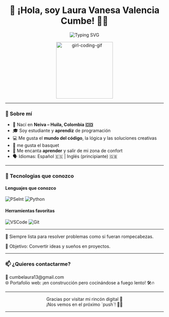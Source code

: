 <h1 align="center">💫 ¡Hola, soy Laura Vanesa Valencia Cumbe! 👩‍💻</h1>

<p align="center">
  <img src="https://readme-typing-svg.herokuapp.com?font=Fira+Code&duration=3500&pause=1000&color=FF00AA&center=true&vCenter=true&width=500&lines=Aprendiz+de+Programaci%C3%B3n+%F0%9F%92%BB;Apasionada+por+el+C%C3%B3digo+%F0%9F%94%A5;Basket+%2B+Teclado+%3D+Mi+estilo+de+vida+%F0%9F%8F%80;Amante+de+los+retos+y+el+aprendizaje+constante+%E2%9C%A8" alt="Typing SVG" />
</p>

<p align="center">
  <img src="https://media.giphy.com/media/Ll22OhMLAlVDb8UQWe/giphy.gif" width="180" alt="girl-coding-gif" />
</p>

---

### 🌟 Sobre mí

- 📍 Nací en **Neiva – Huila, Colombia 🇨🇴**
- 🎓 Soy estudiante y **aprendiz** de programación
- 💻 Me gusta el **mundo del código**, la lógica y las soluciones creativas
- 🏀 me gusta el basquet 
- 🧠 Me encanta **aprender** y salir de mi zona de confort
- 🗣️ Idiomas: Español 🇪🇸 | Inglés (principiante) 🇬🇧

---

### 🧰 Tecnologias que conozco

#### Lenguajes que conozco
![PSeInt](https://img.shields.io/badge/PSeInt-4B0082?style=for-the-badge&logo=data&logoColor=white)
![Python](https://img.shields.io/badge/Python-3776AB?style=for-the-badge&logo=python&logoColor=white)

#### Herramientas favoritas  
![VSCode](https://img.shields.io/badge/VSCode-007ACC?style=for-the-badge&logo=visual-studio-code&logoColor=white)
![Git](https://img.shields.io/badge/Git-F05032?style=for-the-badge&logo=git&logoColor=white)

---

🧩 Siempre lista para resolver problemas como si fueran rompecabezas.

🎯 Objetivo: Convertir ideas  y sueños en proyectos.

---

### 📫 ¿Quieres contactarme?

<p> 📧 cumbelaura13@gmail.com <br> 🌐 Portafolio web: ¡en construcción pero cocinándose a fuego lento! 🛠️🔥 </p>

---

<p align="center"> Gracias por visitar mi rincón digital 💖<br> ¡Nos vemos en el próximo `push`! 🚀✨ </p> 

---
